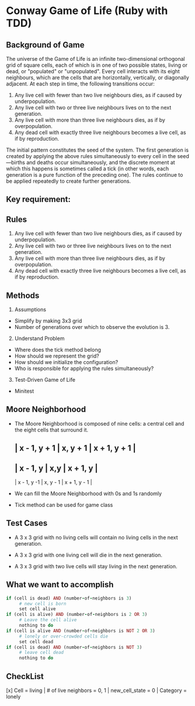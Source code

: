 # Conway Game of Life (Ruby with TDD)

## Background of Game 

The universe of the Game of Life is an infinite two-dimensional orthogonal grid of square cells, each of which is in one of two possible states, living or dead, or "populated" or "unpopulated". Every cell interacts with its eight neighbours, which are the cells that are horizontally, vertically, or diagonally adjacent. At each step in time, the following transitions occur:

1. Any live cell with fewer than two live neighbours dies, as if caused by underpopulation.
2. Any live cell with two or three live neighbours lives on to the next generation.
3. Any live cell with more than three live neighbours dies, as if by overpopulation.
4. Any dead cell with exactly three live neighbours becomes a live cell, as if by reproduction.

The initial pattern constitutes the seed of the system. The first generation is created by applying the above rules simultaneously to every cell in the seed—births and deaths occur simultaneously, and the discrete moment at which this happens is sometimes called a tick (in other words, each generation is a pure function of the preceding one). The rules continue to be applied repeatedly to create further generations.

## Key requirement: 

## Rules 
1. Any live cell with fewer than two live neighbours dies, as if caused by underpopulation.
2. Any live cell with two or three live neighbours lives on to the next generation.
3. Any live cell with more than three live neighbours dies, as if by overpopulation.
4. Any dead cell with exactly three live neighbours becomes a live cell, as if by reproduction.

## Methods
1. Assumptions
- Simplify by making 3x3 grid
- Number of generations over which to observe the evolution is 3.

2. Understand Problem
- Where does the tick method belong
- How should we represent the grid?
- How should we initialize the configuration?
- Who is responsible for applying the rules simultaneously? 

3. Test-Driven Game of Life
- Minitest 

## Moore Neighborhood
- The Moore Neighborhood is composed of nine cells: a central cell and the eight cells that surround it.

  | x - 1, y + 1 | x, y + 1 | x + 1, y + 1 |
  ------------------------------------------
  | x - 1,  y    | x,y      | x + 1, y     |
  ------------------------------------------
  | x - 1, y -1  | x, y - 1 | x + 1, y - 1 |

- We can fill the Moore Neighborhood with 0s and 1s randomly
- Tick method can be used for game class 

## Test Cases 

- A 3 x 3 grid with no living cells will contain no living cells in the next generation.

- A 3 x 3 grid with one living cell will die in the next generation.

- A 3 x 3 grid with two live cells will stay living in the next generation.


## What we want to accomplish

``` ruby
if (cell is dead) AND (number-of-neighbors is 3)
     # new cell is born
     set cell alive
if (cell is alive) AND (number-of-neighbors is 2 OR 3)
     # Leave the cell alive
     nothing to do
if (cell is alive AND (number-of-neighbors is NOT 2 OR 3)
     # lonely or over-crowded cells die
     set cell dead
if (cell is dead) AND (number-of-neighbors is NOT 3)
     # leave cell dead
     nothing to do
```

## CheckList

[x] Cell = living | # of live neighbors = 0, 1 | new_cell_state = 0 | Category = lonely


